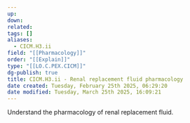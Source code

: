 ```yaml
---
up: 
down: 
related: 
tags: []
aliases:
  - CICM.H3.ii
field: "[[Pharmacology]]"
order: "[[Explain]]"
type: "[[LO.C.PEX.CICM]]"
dg-publish: true
title: CICM.H3.ii - Renal replacement fluid pharmacology
date created: Tuesday, February 25th 2025, 06:29:20
date modified: Tuesday, March 25th 2025, 16:09:21
---
```


Understand the pharmacology of renal replacement fluid.
